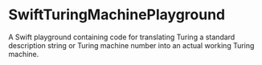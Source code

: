 # SwiftTuringMachinePlayground
A Swift playground containing code for translating Turing a standard description string or Turing machine number into an actual working Turing machine.
